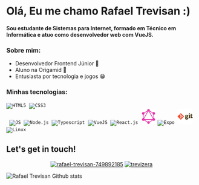 # Olá, Eu me chamo Rafael Trevisan :)

<h4> Sou estudante de Sistemas para Internet, formado em Técnico em Informática e atuo como desenvolvedor web com VueJS. </h4>

### Sobre mim: 
* Desenvolvedor Frontend Júnior 🚀
* Aluno na Origamid 📝
* Entusiasta por tecnologia e jogos 😁
 
### Minhas tecnologias:
<p align="left">
  
  <code><img src="https://bognarjunior.files.wordpress.com/2014/12/1417589451_html-256.png?w=256" alt="HTML5" width="40" height="40"/></code>&nbsp; 
  <code><img src="https://blog.vilourenco.com.br/wp-content/uploads/2014/10/500x429xcss3-markup.jpg.pagespeed.ic_.x1NtL4YC8_.jpg" alt="CSS3" width="40" height="40"/>     </code>&nbsp;
  <code><img src="https://user-images.githubusercontent.com/51785898/91357834-3eb8df00-e7c8-11ea-9936-0ce666ac2a11.png" alt="JS" width="40" height="40"/></code>&nbsp;
  <code><img src="https://user-images.githubusercontent.com/51785898/91357850-44162980-e7c8-11ea-966c-a7ebaba08ba3.png" alt="Node.js" width="40" height="40"/></code>&nbsp;
  <code><img src="https://user-images.githubusercontent.com/51785898/91358426-3319e800-e7c9-11ea-9df0-b5a207cecfce.png" alt="Typescript" width="40" height="40"/></code>&nbsp;
  <code><img src="https://upload.wikimedia.org/wikipedia/commons/thumb/9/95/Vue.js_Logo_2.svg/1200px-Vue.js_Logo_2.svg.png" alt="VueJS" width="40" height="40" /></code>&nbsp;
  <code><img src="https://user-images.githubusercontent.com/51785898/91357843-411b3900-e7c8-11ea-8161-3e8191a6cde2.png" alt="React.js" width="60" height="40" /></code>&nbsp;
  <code><img height="40" src="https://raw.githubusercontent.com/github/explore/5c058a388828bb5fde0bcafd4bc867b5bb3f26f3/topics/graphql/graphql.png"></code>
  <code><img src="https://play-lh.googleusercontent.com/algsmuhitlyCU_Yy3IU7-7KYIhCBwx5UJG4Bln-hygBjjlUVCiGo1y8W5JNqYm9WW3s" alt="Expo" width="60" height="40" /></code>&nbsp;
  <code><img src="https://raw.githubusercontent.com/github/explore/80688e429a7d4ef2fca1e82350fe8e3517d3494d/topics/git/git.png" alt="Git" width="40" height="40"/></code>&nbsp;
  <code><img src="https://upload.wikimedia.org/wikipedia/commons/3/35/Tux.svg" alt="Linux" width="40" height="40"/></code>&nbsp;
</p>

## Let's get in touch!
<p align="center">
<a href="https://linkedin.com/in/rafaelst2000" target="blank"><img align="center" src="https://cdn.jsdelivr.net/npm/simple-icons@3.0.1/icons/linkedin.svg" alt="rafael-trevisan-749892185" height="50" width="50" /></a>
<a href="https://instagram.com/trevizera" target="blank"><img align="center" src="https://cdn.jsdelivr.net/npm/simple-icons@3.0.1/icons/instagram.svg" alt="trevizera" height="50" width="50" /></a>
</p>

![Rafael Trevisan Github stats](https://github-readme-stats.vercel.app/api?username=rafaelst2000&show_icons=true&theme=dracula)

